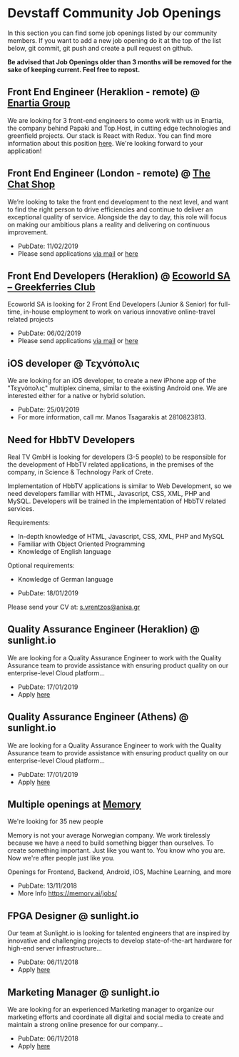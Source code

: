 # Devstaff Community Job Openings

In this section you can find some job openings listed by our community members. If you want to add a new job opening do it at the top of the list below, git commit, git push and create a pull request on github.

__Be advised that Job Openings older than 3 months will be removed for the sake of keeping current. Feel free to repost.__

## Front End Engineer (Heraklion - remote) @ [Enartia Group](https://www.enartia.com)
We are looking for 3 front-end engineers to come work with us in Enartia, the company behind Papaki and Top.Host, in cutting edge technologies and greenfield projects. Our stack is React with Redux. You can find more information about this position [here](https://enartia.workable.com/j/C07CB05A3F). We're looking forward to your application!

## Front End Engineer (London - remote) @ [The Chat Shop](https://thechatshop.com)
We’re looking to take the front end development to the next level, and want to find the right person to drive efficiencies and continue to deliver an exceptional quality of service. Alongside the day to day, this role will focus on making our ambitious plans a reality and delivering on continuous improvement.
* PubDate: 11/02/2019
* Please send applications [via mail](mailto:dev+fd@thechatshop.com) or [here](https://www.thechatshop.com/jobs/front-end-engineer)

## Front End Developers (Heraklion) @ [Ecoworld SA – Greekferries Club](https://greekferries-club.gr)
Ecoworld SA is looking for 2 Front End Developers (Junior & Senior) for full-time, in-house employment to work on various innovative online-travel related projects
* PubDate: 06/02/2019
* Please send applications [via mail](mailto:av@eco.gr) or [here](https://greekferries-club.gr/company/work-places/)

## iOS developer @ Τεχνόπολις

We are looking for an iOS developer, to create a new iPhone app of the "Τεχνόπολις" multiplex cinema, similar to the existing Android one. We are interested either for a native or hybrid solution.

* PubDate: 25/01/2019
* For more information, call mr. Manos Tsagarakis at 2810823813.

## Need for HbbTV Developers

Real TV GmbH is looking for developers (3-5 people) to be responsible for the development of HbbTV related applications, in the premises of the company, in Science & Technology Park of Crete.

Implementation of HbbTV applications is similar to Web Development, so we need developers familiar with HTML, Javascript, CSS, XML, PHP and MySQL. Developers will be trained in the implementation of HbbTV related services.

Requirements:
* In-depth knowledge of HTML, Javascript, CSS, XML, PHP and MySQL
* Familiar with Object Oriented Programming
* Knowledge of English language

Optional requirements:
* Knowledge of German language

* PubDate: 18/01/2019

Please send your CV at: s.vrentzos@anixa.gr

## Quality Assurance Engineer (Heraklion) @ sunlight.io

We are looking for a Quality Assurance Engineer to work with the Quality Assurance team to provide assistance with ensuring product quality on our enterprise-level Cloud platform...

* PubDate: 17/01/2019
* Apply [here](https://sunlight-io.workable.com/j/37A8A49242)

## Quality Assurance Engineer (Athens) @ sunlight.io

We are looking for a Quality Assurance Engineer to work with the Quality Assurance team to provide assistance with ensuring product quality on our enterprise-level Cloud platform...

* PubDate: 17/01/2019
* Apply [here](https://sunlight-io.workable.com/j/1B1DEB6C61)

## Multiple openings at [Memory](https://memory.ai/jobs/)

We're looking for 35 new people

Memory is not your average Norwegian company. We work tirelessly because we have a need to build something bigger than ourselves. To create something important. Just like you want to. You know who you are. Now we're after people just like you.

Openings for Frontend, Backend, Android, iOS, Machine Learning, and more
* PubDate: 13/11/2018
* More Info https://memory.ai/jobs/

## FPGA Designer @ sunlight.io

Our team at Sunlight.io is looking for talented engineers that are inspired by innovative and challenging projects to develop state-of-the-art hardware for high-end server infrastructure...

* PubDate: 06/11/2018
* Apply [here](https://sunlight-io.workable.com/j/0BDE43B7D8)

## Marketing Manager @ sunlight.io

We are looking for an experienced Marketing manager to organize our marketing efforts and coordinate all digital and social media to create and maintain a strong online presence for our company...

* PubDate: 06/11/2018
* Apply [here](https://sunlight-io.workable.com/j/F8E9F9CF35)
